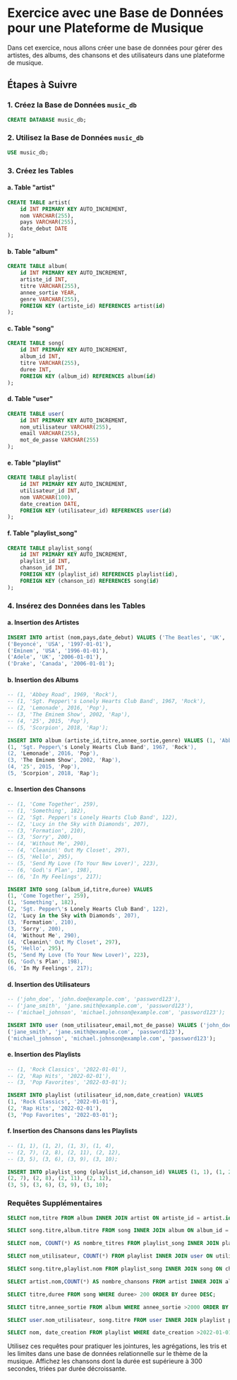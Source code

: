 # Exercice avec une Base de Données pour une Plateforme de Musique

Dans cet exercice, nous allons créer une base de données pour gérer des artistes, des albums, des chansons et des utilisateurs dans une plateforme de musique.

## Étapes à Suivre

### 1. Créez la Base de Données `music_db`
```sql
CREATE DATABASE music_db;
```

### 2. Utilisez la Base de Données `music_db`
```sql
USE music_db;
```

### 3. Créez les Tables

#### a. Table "artist"
```sql
CREATE TABLE artist(
    id INT PRIMARY KEY AUTO_INCREMENT,
    nom VARCHAR(255),
    pays VARCHAR(255),
    date_debut DATE
);
```

#### b. Table "album"
```sql
CREATE TABLE album(
    id INT PRIMARY KEY AUTO_INCREMENT,
    artiste_id INT,
    titre VARCHAR(255),
    annee_sortie YEAR,
    genre VARCHAR(255),
    FOREIGN KEY (artiste_id) REFERENCES artist(id)
);
```

#### c. Table "song"
```sql
CREATE TABLE song(
    id INT PRIMARY KEY AUTO_INCREMENT,
    album_id INT,
    titre VARCHAR(255),
    duree INT,
    FOREIGN KEY (album_id) REFERENCES album(id)
);
```

#### d. Table "user"
```sql
CREATE TABLE user(
    id INT PRIMARY KEY AUTO_INCREMENT,
    nom_utilisateur VARCHAR(255),
    email VARCHAR(255),
    mot_de_passe VARCHAR(255)
);
```

#### e. Table "playlist"
```sql
CREATE TABLE playlist(
    id INT PRIMARY KEY AUTO_INCREMENT,
    utilisateur_id INT,
    nom VARCHAR(100),
    date_creation DATE,
    FOREIGN KEY (utilisateur_id) REFERENCES user(id)
);
```

#### f. Table "playlist_song"
```sql
CREATE TABLE playlist_song(
    id INT PRIMARY KEY AUTO_INCREMENT,
    playlist_id INT,
    chanson_id INT,
    FOREIGN KEY (playlist_id) REFERENCES playlist(id),
    FOREIGN KEY (chanson_id) REFERENCES song(id)
);
```

### 4. Insérez des Données dans les Tables

#### a. Insertion des Artistes

<!-- ```sql
('The Beatles', 'UK', '1960-01-01'),
('Beyoncé', 'USA', '1997-01-01'),
('Eminem', 'USA', '1996-01-01'),
('Adele', 'UK', '2006-01-01'),
('Drake', 'Canada', '2006-01-01');
``` -->

```sql
INSERT INTO artist (nom,pays,date_debut) VALUES ('The Beatles', 'UK', '1960-01-01'),
('Beyoncé', 'USA', '1997-01-01'),
('Eminem', 'USA', '1996-01-01'),
('Adele', 'UK', '2006-01-01'),
('Drake', 'Canada', '2006-01-01');
```

#### b. Insertion des Albums

```sql
-- (1, 'Abbey Road', 1969, 'Rock'),
-- (1, 'Sgt. Pepper\'s Lonely Hearts Club Band', 1967, 'Rock'),
-- (2, 'Lemonade', 2016, 'Pop'),
-- (3, 'The Eminem Show', 2002, 'Rap'),
-- (4, '25', 2015, 'Pop'),
-- (5, 'Scorpion', 2018, 'Rap');
```

```sql
INSERT INTO album (artiste_id,titre,annee_sortie,genre) VALUES (1, 'Abbey Road', 1969, 'Rock'),
(1, 'Sgt. Pepper\'s Lonely Hearts Club Band', 1967, 'Rock'),
(2, 'Lemonade', 2016, 'Pop'),
(3, 'The Eminem Show', 2002, 'Rap'),
(4, '25', 2015, 'Pop'),
(5, 'Scorpion', 2018, 'Rap');
```

#### c. Insertion des Chansons

```sql
-- (1, 'Come Together', 259),
-- (1, 'Something', 182),
-- (2, 'Sgt. Pepper\'s Lonely Hearts Club Band', 122),
-- (2, 'Lucy in the Sky with Diamonds', 207),
-- (3, 'Formation', 210),
-- (3, 'Sorry', 200),
-- (4, 'Without Me', 290),
-- (4, 'Cleanin\' Out My Closet', 297),
-- (5, 'Hello', 295),
-- (5, 'Send My Love (To Your New Lover)', 223),
-- (6, 'God\'s Plan', 198),
-- (6, 'In My Feelings', 217);
```

```sql
INSERT INTO song (album_id,titre,duree) VALUES
(1, 'Come Together', 259),
(1, 'Something', 182),
(2, 'Sgt. Pepper\'s Lonely Hearts Club Band', 122),
(2, 'Lucy in the Sky with Diamonds', 207),
(3, 'Formation', 210),
(3, 'Sorry', 200),
(4, 'Without Me', 290),
(4, 'Cleanin\' Out My Closet', 297),
(5, 'Hello', 295),
(5, 'Send My Love (To Your New Lover)', 223),
(6, 'God\'s Plan', 198),
(6, 'In My Feelings', 217);
```

#### d. Insertion des Utilisateurs

```sql
-- ('john_doe', 'john.doe@example.com', 'password123'),
-- ('jane_smith', 'jane.smith@example.com', 'password123'),
-- ('michael_johnson', 'michael.johnson@example.com', 'password123');
```

```sql
INSERT INTO user (nom_utilisateur,email,mot_de_passe) VALUES ('john_doe', 'john.doe@example.com', 'password123'),
('jane_smith', 'jane.smith@example.com', 'password123'),
('michael_johnson', 'michael.johnson@example.com', 'password123');
```
#### e. Insertion des Playlists

```sql
-- (1, 'Rock Classics', '2022-01-01'),
-- (2, 'Rap Hits', '2022-02-01'),
-- (3, 'Pop Favorites', '2022-03-01');
```

```sql
INSERT INTO playlist (utilisateur_id,nom,date_creation) VALUES
(1, 'Rock Classics', '2022-01-01'),
(2, 'Rap Hits', '2022-02-01'),
(3, 'Pop Favorites', '2022-03-01');
```

#### f. Insertion des Chansons dans les Playlists

```sql
-- (1, 1), (1, 2), (1, 3), (1, 4),
-- (2, 7), (2, 8), (2, 11), (2, 12),
-- (3, 5), (3, 6), (3, 9), (3, 10);
```

```sql
INSERT INTO playlist_song (playlist_id,chanson_id) VALUES (1, 1), (1, 2), (1, 3), (1, 4),
(2, 7), (2, 8), (2, 11), (2, 12),
(3, 5), (3, 6), (3, 9), (3, 10);

```
### Requêtes Supplémentaires

<!--? 1. Affichez les albums et leurs artistes respectifs. -->
```sql
SELECT nom,titre FROM album INNER JOIN artist ON artiste_id = artist.id;
```

<!--? 2. Affichez les chansons et leurs albums respectifs, triées par titre de chanson. -->
```sql
SELECT song.titre,album.titre FROM song INNER JOIN album ON album_id = album.id ORDER BY song.titre;
```

<!--? 3. Affichez les playlists et le nombre de chansons dans chaque playlist, triées par nom de playlist. -->
```sql
SELECT nom, COUNT(*) AS nombre_titres FROM playlist_song INNER JOIN playlist ON playlist_id = playlist.id ORDER BY playlist.nom;
```

<!--? 4. Affichez les utilisateurs et le nombre de playlists qu'ils ont créées. -->
```sql
SELECT nom_utilisateur, COUNT(*) FROM playlist INNER JOIN user ON utilisateur_id = user.id GROUP BY utilisateur_id;
```

<!--? 5. Affichez les chansons d'une playlist spécifique, triées par titre de chanson. -->
```sql
SELECT song.titre,playlist.nom FROM playlist_song INNER JOIN song ON chanson_id = song.id INNER JOIN playlist ON playlist_id = playlist.id WHERE nom='Rock Classics'ORDER BY song.titre;
```

<!--? 6. Affichez les artistes avec le nombre total de chansons qu'ils ont. -->
```sql
SELECT artist.nom,COUNT(*) AS nombre_chansons FROM artist INNER JOIN album ON artist.id= album.artiste_id INNER JOIN song ON album.artiste_id=song.id GROUP BY artist.nom;
```

<!--? 7. Affichez les chansons dont la durée est supérieure à 300 secondes, triées par durée décroissante. -->
```sql
SELECT titre,duree FROM song WHERE duree> 200 ORDER BY duree DESC;
```
<!--? 8. Affichez les albums sortis après l'année 2000, triés par année de sortie. -->
```sql
SELECT titre,annee_sortie FROM album WHERE annee_sortie >2000 ORDER BY annee_sortie;
```
<!--? 9. Affichez les utilisateurs et les chansons qu'ils ont dans leurs playlists, triées par nom d'utilisateur. -->
```sql
SELECT user.nom_utilisateur, song.titre FROM user INNER JOIN playlist pl ON user.id=pl.utilisateur_id INNER JOIN playlist_song pls ON pls.playlist_id=pl.id INNER JOIN song ON pls.chanson_id=song.id ORDER BY user.nom_utilisateur;
```
<!--? 10. Affichez les playlists créées après le 1er janvier 2022, triées par date de création. -->
```sql
SELECT nom, date_creation FROM playlist WHERE date_creation >2022-01-01 ORDER BY date_creation;
```

Utilisez ces requêtes pour pratiquer les jointures, les agrégations, les tris et les limites dans une base de données relationnelle sur le thème de la musique.
Affichez les chansons dont la durée est supérieure à 300 secondes, triées par durée décroissante.
